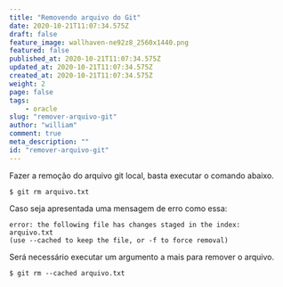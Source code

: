 ```yaml
---
title: "Removendo arquivo do Git"
date: 2020-10-21T11:07:34.575Z
draft: false
feature_image: wallhaven-ne92z8_2560x1440.png
featured: false
published_at: 2020-10-21T11:07:34.575Z
updated_at: 2020-10-21T11:07:34.575Z
created_at: 2020-10-21T11:07:34.575Z
weight: 2
page: false
tags:
    - oracle
slug: "remover-arquivo-git"
author: "william"
comment: true
meta_description: ""
id: "remover-arquivo-git"
---
```


Fazer a remoção do arquivo git local, basta executar o comando abaixo.

```terminal
$ git rm arquivo.txt
```

Caso seja apresentada uma mensagem de erro como essa:

```terminal
error: the following file has changes staged in the index:
arquivo.txt
(use --cached to keep the file, or -f to force removal)
```

Será necessário executar um argumento a mais para remover o arquivo.

```terminal
$ git rm --cached arquivo.txt
```

